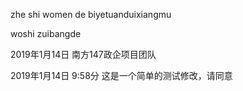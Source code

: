 zhe shi women de biyetuanduixiangmu

woshi zuibangde

2019年1月14日 南方147政企项目团队


2019年1月14日 9:58分 这是一个简单的测试修改，请同意

